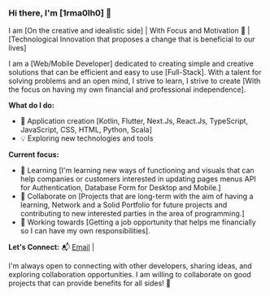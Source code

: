 ### Hi there, I'm [1rma0lh0] 👋

I am [On the creative and idealistic side] | With Focus and Motivation 🚀 | [Technological Innovation that proposes a change that is beneficial to our lives]

I am a [Web/Mobile Developer] dedicated to creating simple and creative solutions that can be efficient and easy to use [Full-Stack]. With a talent for solving problems and an open mind, I strive to learn, I strive to create [With the focus on having my own financial and professional independence].

**What do I do:**
- 🚀 Application creation [Kotlin, Flutter, Next.Js, React.Js, TypeScript, JavaScript, CSS, HTML, Python, Scala]
- 💡 Exploring new technologies and tools

**Current focus:**
- 🌱 Learning [I'm learning new ways of functioning and visuals that can help companies or customers interested in updating pages menus API for Authentication, Database Form for Desktop and Mobile.]
- 👯 Collaborate on [Projects that are long-term with the aim of having a learning, Network and a Solid Portfolio for future projects and contributing to new interested parties in the area of ​​programming.]
- 🎯 Working towards [Getting a job opportunity that helps me financially so I can have my own responsibilities].

**Let's Connect:**
📬 [Email](mailto:1rma0lh0@protonmail.com) | 

I'm always open to connecting with other developers, sharing ideas, and exploring collaboration opportunities. I am willing to collaborate on good projects that can provide benefits for all sides! 🌟


<!---
1rma0lh0/1rma0lh0 is a ✨ special ✨ repository because its `README.md` (this file) appears on your GitHub profile.
You can click the Preview link to take a look at your changes.
--->
